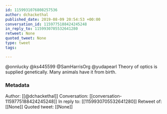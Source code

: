 ```yaml
---
id: 1159931076808257536
author: dchackethal
published_date: 2019-08-09 20:54:53 +00:00
conversation_id: 1159775188424245248
in_reply_to: 1159930705532641280
retweet: None
quoted_tweet: None
type: tweet
tags:

---
```


@onnlucky @ks445599 @SamHarrisOrg @yudapearl Theory of optics is supplied genetically. Many animals have it from birth.

### Metadata

Author: [[@dchackethal]]
Conversation: [[conversation-1159775188424245248]]
In reply to: [[1159930705532641280]]
Retweet of: [[None]]
Quoted tweet: [[None]]
